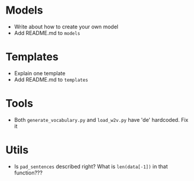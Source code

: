 Models
======

 * Write about how to create your own model
 * Add README.md to `models`

Templates
=========

 * Explain one template
 * Add README.md to `templates`

Tools
=====

 * Both `generate_vocabulary.py` and `load_w2v.py` have 'de' hardcoded. Fix it

Utils
=====

 * Is `pad_sentences` described right? What is `len(data[-1])` in that function???

